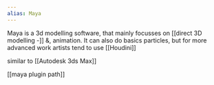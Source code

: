 ```yaml
---
alias: Maya
---
```

Maya is a 3d modelling software, that mainly focusses on [[direct 3D modelling -]] &, animation. It can also do basics particles, but for more advanced work artists tend to use [[Houdini]]

similar to [[Autodesk 3ds Max]]

[[maya plugin path]]


